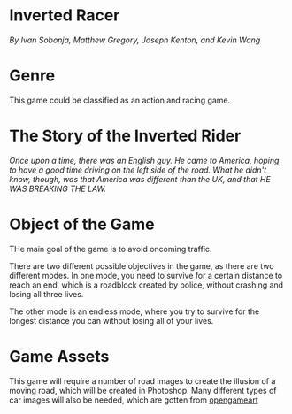 # Inverted Racer  
*By Ivan Sobonja, Matthew Gregory, Joseph Kenton, and Kevin Wang*  

Genre
=====

This game could be classified as an action and racing game.

The Story of the Inverted Rider
===============================

*Once upon a time, there was an English guy. He came to America, hoping to have a good time driving on the left side of the road. What he didn't know, though, was that America was different than the UK, and that HE WAS BREAKING THE LAW.*

Object of the Game
==================

THe main goal of the game is to avoid oncoming traffic.

There are two different possible objectives in the game, as there are two different modes. In one mode, you need to survive for a certain distance to reach an end, which is a roadblock created by police, without crashing and losing all three lives. 

The other mode is an endless mode, where you try to survive for the longest distance you can without losing all of your lives.

Game Assets
===========

This game will require a number of road images to create the illusion of a moving road, which will be created in Photoshop. Many different types of car images will also be needed, which are gotten from [opengameart](opengameart.org/content/free-top-down-car-sprites-by-unlucky-studio "Top Down Car Sprites")